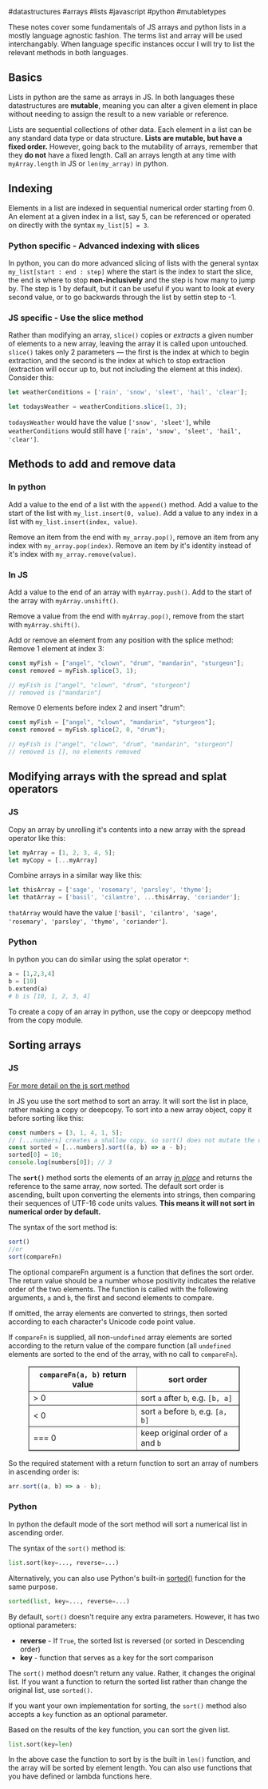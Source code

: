 #datastructures #arrays #lists #javascript #python #mutabletypes

These notes cover some fundamentals of JS arrays and python lists in a mostly language agnostic fashion. The terms list and array will be used interchangably. When language specific instances occur I will try to list the relevant methods in both languages.

## Basics
Lists in python are the same as arrays in JS. In both languages these datastructures are **mutable**, meaning you can alter a given element in place without needing to assign the result to a new variable or reference. 

Lists are sequential collections of other data. Each element in a list can be any standard data type or data structure. **Lists are mutable, but have a fixed order.** However, going back to the mutability of arrays, remember that they **do not** have a fixed length. Call an arrays length at any time with `myArray.length` in JS or `len(my_array)` in python.

## Indexing
Elements in a list are indexed in sequential numerical order starting from 0. An element at a given index in a list, say 5, can be referenced or operated on directly with the syntax `my_list[5] = 3`.

### Python specific - Advanced indexing with slices
In python, you can do more advanced slicing of lists with the general syntax `my_list[start : end : step]` where the start is the index to start the slice, the end is where to stop **non-inclusively** and the step is how many to jump by. The step is 1 by default, but it can be useful if you want to look at every second value, or to go backwards through the list by settin step to -1.

### JS specific - Use the slice method
Rather than modifying an array, `slice()` copies or _extracts_ a given number of elements to a new array, leaving the array it is called upon untouched. `slice()` takes only 2 parameters — the first is the index at which to begin extraction, and the second is the index at which to stop extraction (extraction will occur up to, but not including the element at this index). Consider this:
```js
let weatherConditions = ['rain', 'snow', 'sleet', 'hail', 'clear'];

let todaysWeather = weatherConditions.slice(1, 3);
```
`todaysWeather` would have the value `['snow', 'sleet']`, while `weatherConditions` would still have `['rain', 'snow', 'sleet', 'hail', 'clear']`.

## Methods to add and remove data
### In python
Add a value to the end of a list with the `append()` method. Add a value to the start of the list with `my_list.insert(0, value)`. Add a value to any index in a list with `my_list.insert(index, value)`.

Remove an item from the end with `my_array.pop()`, remove an item from any index with `my_array.pop(index)`. Remove an item by it's identity instead of it's index with `my_array.remove(value)`.

### In JS
Add a value to the end of an array with `myArray.push()`. Add to the start of the array with `myArray.unshift()`.

Remove a value from the end with `myArray.pop()`, remove from the start with `myArray.shift()`.

Add or remove an element from any position with the splice method:
Remove 1 element at index 3:
```js
const myFish = ["angel", "clown", "drum", "mandarin", "sturgeon"];
const removed = myFish.splice(3, 1);

// myFish is ["angel", "clown", "drum", "sturgeon"]
// removed is ["mandarin"]
```
Remove 0 elements before index 2 and insert "drum":
```js
const myFish = ["angel", "clown", "mandarin", "sturgeon"];
const removed = myFish.splice(2, 0, "drum");

// myFish is ["angel", "clown", "drum", "mandarin", "sturgeon"]
// removed is [], no elements removed
```

## Modifying arrays with the spread and splat operators
### JS
Copy an array by unrolling it's contents into a new array with the spread operator like this:
```js
let myArray = [1, 2, 3, 4, 5];
let myCopy = [...myArray]
```
Combine arrays in a similar way like this:
```js
let thisArray = ['sage', 'rosemary', 'parsley', 'thyme'];
let thatArray = ['basil', 'cilantro', ...thisArray, 'coriander'];
```
`thatArray` would have the value `['basil', 'cilantro', 'sage', 'rosemary', 'parsley', 'thyme', 'coriander']`.

### Python
In python you can do similar using the splat operator `*`:
```python
a = [1,2,3,4]
b = [10]
b.extend(a)
# b is [10, 1, 2, 3, 4]
```
 To create a copy of an array in python, use the copy or deepcopy method from the copy module.

## Sorting arrays
### JS
[For more detail on the js sort method](https://developer.mozilla.org/en-US/docs/Web/JavaScript/Reference/Global_Objects/Array/sort)

In JS you use the sort method to sort an array. It will sort the list in place, rather making a copy or deepcopy. To sort into a new array object, copy it before sorting like this:
```js
const numbers = [3, 1, 4, 1, 5];
// [...numbers] creates a shallow copy, so sort() does not mutate the original
const sorted = [...numbers].sort((a, b) => a - b);
sorted[0] = 10;
console.log(numbers[0]); // 3
```
The **`sort()`** method sorts the elements of an array _[in place](https://en.wikipedia.org/wiki/In-place_algorithm)_ and returns the reference to the same array, now sorted. The default sort order is ascending, built upon converting the elements into strings, then comparing their sequences of UTF-16 code units values. **This means it will not sort in numerical order by default.**

The syntax of the sort method is:
```js
sort()
//or
sort(compareFn)
```
The optional compareFn argument is a function that defines the sort order. The return value should be a number whose positivity indicates the relative order of the two elements. The function is called with the following arguments, `a` and `b`, the first and second elements to compare.

If omitted, the array elements are converted to strings, then sorted according to each character's Unicode code point value.

If `compareFn` is supplied, all non-`undefined` array elements are sorted according to the return value of the compare function (all `undefined` elements are sorted to the end of the array, with no call to `compareFn`).

<figure class="table-container">
  <table border="1">
    <thead>
      <tr>
        <th><code>compareFn(a, b)</code> return value</th>
        <th>sort order</th>
      </tr>
    </thead>
    <tbody>
      <tr>
        <td>&gt; 0</td>
        <td>sort <code>a</code> after <code>b</code>, e.g. <code>[b, a]</code></td>
      </tr>
      <tr>
        <td>&lt; 0</td>
        <td>sort <code>a</code> before <code>b</code>, e.g. <code>[a, b]</code></td>
      </tr>
      <tr>
        <td>=== 0</td>
        <td>keep original order of <code>a</code> and <code>b</code></td>
      </tr>
    </tbody>
  </table>
</figure>

So the required statement with a return function to sort an array of numbers in ascending order is:
```js
arr.sort((a, b) => a - b);
```

### Python
In python the default mode of the sort method will sort a numerical list in ascending order.

The syntax of the `sort()` method is:
```python
list.sort(key=..., reverse=...)
```
Alternatively, you can also use Python's built-in [sorted()](https://www.programiz.com/python-programming/methods/built-in/sorted) function for the same purpose.
```python
sorted(list, key=..., reverse=...)
```
By default, `sort()` doesn't require any extra parameters. However, it has two optional parameters:

-   **reverse** - If `True`, the sorted list is reversed (or sorted in Descending order)
-   **key** - function that serves as a key for the sort comparison

The `sort()` method doesn't return any value. Rather, it changes the original list.
If you want a function to return the sorted list rather than change the original list, use `sorted()`.

If you want your own implementation for sorting, the `sort()` method also accepts a `key` function as an optional parameter.

Based on the results of the key function, you can sort the given list.
```python
list.sort(key=len)
```
In the above case the function to sort by is the built in `len()` function, and the array will be sorted by element length. You can also use functions that you have defined or lambda functions here.
